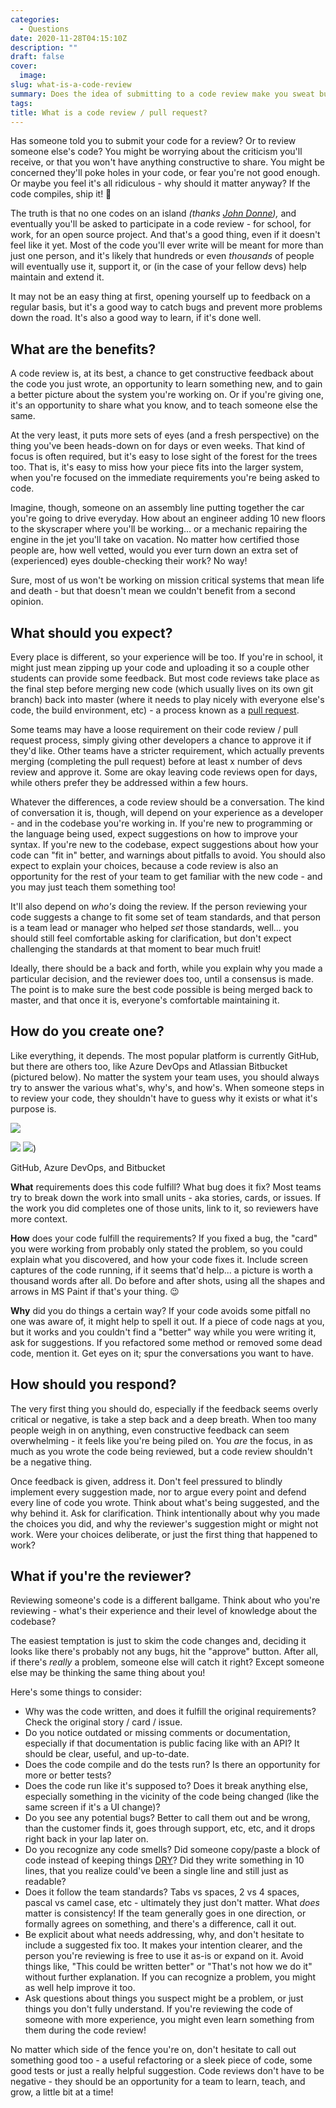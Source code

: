 ```yaml
---
categories:
  - Questions
date: 2020-11-28T04:15:10Z
description: ""
draft: false
cover:
  image:
slug: what-is-a-code-review
summary: Does the idea of submitting to a code review make you sweat bullets? Or do you brush it off as a necessary evil? It should be a (hopefully positive) conversation, wherein the team agrees to the code they're all going to have to help maintain, and maybe learns something new too.
tags:
title: What is a code review / pull request?
---
```

Has someone told you to submit your code for a review? Or to review someone else's code? You might be worrying about the criticism you'll receive, or that you won't have anything constructive to share. You might be concerned they'll poke holes in your code, or fear you're not good enough. Or maybe you feel it's all ridiculous - why should it matter anyway? If the code compiles, ship it! 🚢

The truth is that no one codes on an island _(thanks_ [_John Donne_](https://allpoetry.com/No-man-is-an-island)_),_ and eventually you'll be asked to participate in a code review - for school, for work, for an open source project. And that's a good thing, even if it doesn't feel like it yet. Most of the code you'll ever write will be meant for more than just one person, and it's likely that hundreds or even _thousands_ of people will eventually use it, support it, or (in the case of your fellow devs) help maintain and extend it.

It may not be an easy thing at first, opening yourself up to feedback on a regular basis, but it's a good way to catch bugs and prevent more problems down the road. It's also a good way to learn, if it's done well.

## What are the benefits?

A code review is, at its best, a chance to get constructive feedback about the code you just wrote, an opportunity to learn something new, and to gain a better picture about the system you're working on. Or if you're giving one, it's an opportunity to share what you know, and to teach someone else the same.

At the very least, it puts more sets of eyes (and a fresh perspective) on the thing you've been heads-down on for days or even weeks. That kind of focus is often required, but it's easy to lose sight of the forest for the trees too. That is, it's easy to miss how your piece fits into the larger system, when you're focused on the immediate requirements you're being asked to code.

Imagine, though, someone on an assembly line putting together the car you're going to drive everyday. How about an engineer adding 10 new floors to the skyscraper where you'll be working... or a mechanic repairing the engine in the jet you'll take on vacation. No matter how certified those people are, how well vetted, would you ever turn down an extra set of (experienced) eyes double-checking their work? No way!

Sure, most of us won't be working on mission critical systems that mean life and death - but that doesn't mean we couldn't benefit from a second opinion.

## What should you expect?

Every place is different, so your experience will be too. If you're in school, it might just mean zipping up your code and uploading it so a couple other students can provide some feedback. But most code reviews take place as the final step before merging new code (which usually lives on its own git branch) back into master (where it needs to play nicely with everyone else's code, the build environment, etc) - a process known as a [pull request](https://dzone.com/articles/learning-git-what-is-a-pull-request).

Some teams may have a loose requirement on their code review / pull request process, simply giving other developers a chance to approve it if they'd like. Other teams have a stricter requirement, which actually prevents merging (completing the pull request) before at least x number of devs review and approve it. Some are okay leaving code reviews open for days, while others prefer they be addressed within a few hours.

Whatever the differences, a code review should be a conversation. The kind of conversation it is, though, will depend on your experience as a developer - and in the codebase you're working in. If you're new to programming or the language being used, expect suggestions on how to improve your syntax. If you're new to the codebase, expect suggestions about how your code can "fit in" better, and warnings about pitfalls to avoid. You should also expect to explain your choices, because a code review is also an opportunity for the rest of your team to get familiar with the new code - and you may just teach them something too!

It'll also depend on _who's_ doing the review. If the person reviewing your code suggests a change to fit some set of team standards, and that person is a team lead or manager who helped _set_ those standards, well... you should still feel comfortable asking for clarification, but don't expect challenging the standards at that moment to bear much fruit!

Ideally, there should be a back and forth, while you explain why you made a particular decision, and the reviewer does too, until a consensus is made. The point is to make sure the best code possible is being merged back to master, and that once it is, everyone's comfortable maintaining it.

## How do you create one?

Like everything, it depends. The most popular platform is currently GitHub, but there are others too, like Azure DevOps and Atlassian Bitbucket (pictured below). No matter the system your team uses, you should always try to answer the various what's, why's, and how's. When someone steps in to review your code, they shouldn't have to guess why it exists or what it's purpose is.

![](image-13.png)

![](image-15.png)
![](image-13.png))

GitHub, Azure DevOps, and Bitbucket

**What** requirements does this code fulfill? What bug does it fix? Most teams try to break down the work into small units - aka stories, cards, or issues. If the work you did completes one of those units, link to it, so reviewers have more context.

**How** does your code fulfill the requirements? If you fixed a bug, the "card" you were working from probably only stated the problem, so you could explain what you discovered, and how your code fixes it. Include screen captures of the code running, if it seems that'd help... a picture is worth a thousand words after all. Do before and after shots, using all the shapes and arrows in MS Paint if that's your thing. 😉

**Why** did you do things a certain way? If your code avoids some pitfall no one was aware of, it might help to spell it out. If a piece of code nags at you, but it works and you couldn't find a "better" way while you were writing it, ask for suggestions. If you refactored some method or removed some dead code, mention it. Get eyes on it; spur the conversations you want to have.

## How should you respond?

The very first thing you should do, especially if the feedback seems overly critical or negative, is take a step back and a deep breath. When too many people weigh in on anything, even constructive feedback can seem overwhelming - it feels like you're being piled on. You _are_ the focus, in as much as you wrote the code being reviewed, but a code review shouldn't be a negative thing.

Once feedback is given, address it. Don't feel pressured to blindly implement every suggestion made, nor to argue every point and defend every line of code you wrote. Think about what's being suggested, and the why behind it. Ask for clarification. Think intentionally about why you made the choices you did, and why the reviewer's suggestion might or might not work. Were your choices deliberate, or just the first thing that happened to work?

## What if you're the reviewer?

Reviewing someone's code is a different ballgame. Think about who you're reviewing - what's their experience and their level of knowledge about the codebase?

The easiest temptation is just to skim the code changes and, deciding it looks like there's probably not any bugs, hit the "approve" button. After all, if there's _really_ a problem, someone else will catch it right? Except someone else may be thinking the same thing about you!

Here's some things to consider:

- Why was the code written, and does it fulfill the original requirements? Check the original story / card / issue.
- Do you notice outdated or missing comments or documentation, especially if that documentation is public facing like with an API? It should be clear, useful, and up-to-date.
- Does the code compile and do the tests run? Is there an opportunity for more or better tests?
- Does the code run like it's supposed to? Does it break anything else, especially something in the vicinity of the code being changed (like the same screen if it's a UI change)?
- Do you see any potential bugs? Better to call them out and be wrong, than the customer finds it, goes through support, etc, etc, and it drops right back in your lap later on.
- Do you recognize any code smells? Did someone copy/paste a block of code instead of keeping things [DRY](https://code.tutsplus.com/tutorials/3-key-software-principles-you-must-understand--net-25161)? Did they write something in 10 lines, that you realize could've been a single line and still just as readable?
- Does it follow the team standards? Tabs vs spaces, 2 vs 4 spaces, pascal vs camel case, etc - ultimately they just don't matter. What _does_ matter is consistency! If the team generally goes in one direction, or formally agrees on something, and there's a difference, call it out.
- Be explicit about what needs addressing, why, and don't hesitate to include a suggested fix too. It makes your intention clearer, and the person you're reviewing is free to use it as-is or expand on it. Avoid things like, "This could be written better" or "That's not how we do it" without further explanation. If you can recognize a problem, you might as well help improve it too.
- Ask questions about things you suspect might be a problem, or just things you don't fully understand. If you're reviewing the code of someone with more experience, you might even learn something from them during the code review!

No matter which side of the fence you're on, don't hesitate to call out something good too - a useful refactoring or a sleek piece of code, some good tests or just a really helpful suggestion. Code reviews don't have to be negative - they should be an opportunity for a team to learn, teach, and grow, a little bit at a time!
